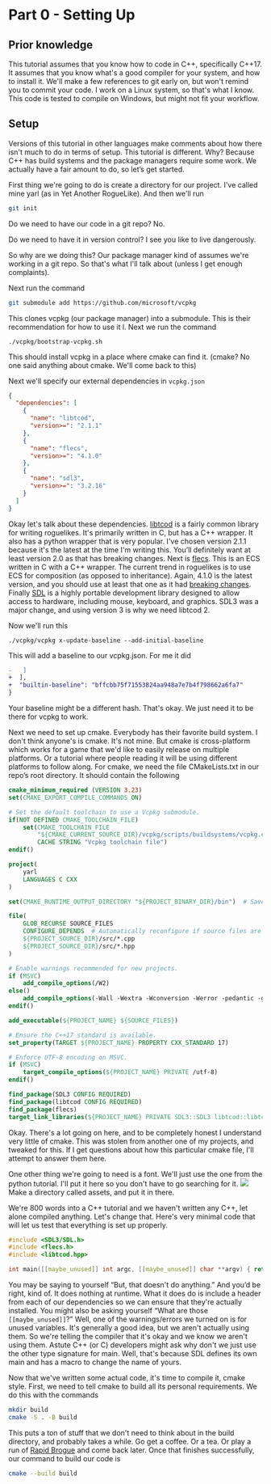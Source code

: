 # Part 0 - Setting Up

## Prior knowledge
This tutorial assumes that you know how to code in C++, specifically C++17. It assumes that you know what's a good compiler for your system, and how to install it. We'll make a few references to git early on, but won't remind you to commit your code. I work on a Linux system, so that's what I know. This code is tested to compile on Windows, but might not fit your workflow.

## Setup
Versions of this tutorial in other languages make comments about how there isn't much to do in terms of setup. This tutorial is different. Why? Because C++ has build systems and the package managers require some work. We actually have a fair amount to do, so let’s get started.

First thing we're going to do is create a directory for our project. I've called mine yarl (as in Yet Another RogueLike). And then we'll run
```bash
git init
```
Do we need to have our code in a git repo? No.

Do we need to have it in version control? I see you like to live dangerously.

So why are we doing this? Our package manager kind of assumes we're working in a git repo. So that's what I'll talk about (unless I get enough complaints).

Next run the command
```bash
git submodule add https://github.com/microsoft/vcpkg
```
This clones vcpkg (our package manager) into a submodule. This is their recommendation for how to use it l. Next we run the command 
```
./vcpkg/bootstrap-vcpkg.sh
```
This should install vcpkg in a place where cmake can find it. (cmake? No one said anything about cmake. We'll come back to this)

Next we'll specify our external dependencies in `vcpkg.json`
```json
{
  "dependencies": [
    {
      "name": "libtcod",
      "version>=": "2.1.1"
    },
    {
      "name": "flecs",
      "version>=": "4.1.0"
    },
    {
      "name": "sdl3",
      "version>=": "3.2.16"
    }
  ]
}
```
Okay let's talk about these dependencies. [libtcod](https://github.com/libtcod/libtcod) is a fairly common library for writing roguelikes. It's primarily written in C, but has a C++ wrapper. It also has a python wrapper that is very popular. I've chosen version 2.1.1 because it's the latest at the time I'm writing this. You’ll definitely want at least version 2.0 as that has breaking changes.
Next is [flecs](https://www.flecs.dev/flecs/md_docs_2DesignWithFlecs.html). This is an ECS written in C with a C++ wrapper. The current trend in roguelikes is to use ECS for composition (as opposed to inheritance). Again, 4.1.0 is the latest version, and you should use at least that one as it had [breaking changes](https://ajmmertens.medium.com/flecs-4-1-is-out-fab4f32e36f6).
Finally [SDL](https://wiki.libsdl.org/SDL3/FrontPage) is a highly portable development library designed to allow access to hardware, including mouse, keyboard, and graphics. SDL3 was a major change, and using version 3 is why we need libtcod 2.

Now we'll run this
```
./vcpkg/vcpkg x-update-baseline --add-initial-baseline
```
This will add a baseline to our vcpkg.json. For me it did
```diff
-   ]
+  ],
+  "builtin-baseline": "bffcbb75f71553824aa948a7e7b4f798662a6fa7"
}
```
Your baseline might be a different hash. That's okay. We just need it to be there for vcpkg to work.

Next we need to set up cmake. Everybody has their favorite build system. I don't think anyone's is cmake. It's not mine. But cmake is cross-platform which works for a game that we'd like to easily release on multiple platforms. Or a tutorial where people reading it will be using different platforms to follow along. For cmake, we need the file CMakeLists.txt in our repo’s root directory. It should contain the following
```cmake
cmake_minimum_required (VERSION 3.23)
set(CMAKE_EXPORT_COMPILE_COMMANDS ON)

# Set the default toolchain to use a Vcpkg submodule.
if(NOT DEFINED CMAKE_TOOLCHAIN_FILE)
    set(CMAKE_TOOLCHAIN_FILE
        "${CMAKE_CURRENT_SOURCE_DIR}/vcpkg/scripts/buildsystems/vcpkg.cmake"
        CACHE STRING "Vcpkg toolchain file")
endif()

project(
    yarl
    LANGUAGES C CXX
)

set(CMAKE_RUNTIME_OUTPUT_DIRECTORY "${PROJECT_BINARY_DIR}/bin")  # Save all runtime files to this directory.

file(
    GLOB_RECURSE SOURCE_FILES
    CONFIGURE_DEPENDS  # Automatically reconfigure if source files are added/removed.
    ${PROJECT_SOURCE_DIR}/src/*.cpp
    ${PROJECT_SOURCE_DIR}/src/*.hpp
)

# Enable warnings recommended for new projects.
if (MSVC)
    add_compile_options(/W2)
else()
    add_compile_options(-Wall -Wextra -Wconversion -Werror -pedantic -g)
endif()

add_executable(${PROJECT_NAME} ${SOURCE_FILES})

# Ensure the C++17 standard is available.
set_property(TARGET ${PROJECT_NAME} PROPERTY CXX_STANDARD 17)

# Enforce UTF-8 encoding on MSVC.
if (MSVC)
    target_compile_options(${PROJECT_NAME} PRIVATE /utf-8)
endif()

find_package(SDL3 CONFIG REQUIRED)
find_package(libtcod CONFIG REQUIRED)
find_package(flecs)
target_link_libraries(${PROJECT_NAME} PRIVATE SDL3::SDL3 libtcod::libtcod flecs::flecs_static)
```
Okay. There's a lot going on here, and to be completely honest I understand very little of cmake. This was stolen from another one of my projects, and tweaked for this. If I get questions about how this particular cmake file, I'll attempt to answer them here.

One other thing we're going to need is a font. We'll just use the one from the python tutorial. I'll put it here so you don't have to go searching for it.
![](img/dejavu10x10_gs_tc.png)
Make a directory called assets, and put it in there.

We're 800 words into a C++ tutorial and we haven't written any C++, let alone compiled anything. Let's change that. Here's very minimal code that will let us test that everything is set up properly.
```cpp src/main.cpp
#include <SDL3/SDL.h>
#include <flecs.h>
#include <libtcod.hpp>

int main([[maybe_unused]] int argc, [[maybe_unused]] char **argv) { return 0; }
```
You may be saying to yourself “But, that doesn't do anything.” And you’d be right, kind of. It does nothing at runtime. What it does do is include a header from each of our dependencies so we can ensure that they're actually installed. You might also be asking yourself “What are those `[[maybe_unused]]`?” Well, one of the warnings/errors we turned on is for unused variables. It's generally a good idea, but we aren't actually using them. So we're telling the compiler that it's okay and we know we aren't using them. Astute C++ (or C) developers might ask why don't we just use the other type signature for main. Well, that's because SDL defines its own main and has a macro to change the name of yours.

Now that we've written some actual code, it's time to compile it, cmake style. First, we need to tell cmake to build all its personal requirements. We do this with the commands
```bash
mkdir build
cmake -S . -B build
```
This puts a ton of stuff that we don't need to think about in the build directory, and probably takes a while. Go get a coffee. Or a tea. Or play a run of [Rapid Brogue](https://github.com/flend/RapidBrogue) and come back later. Once that finishes successfully, our command to build our code is
```bash
cmake --build build
```
